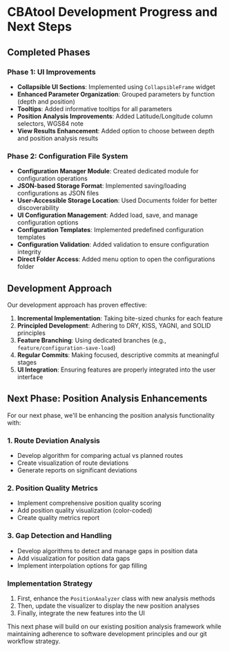 # CBAtool Development Progress and Next Steps

## Completed Phases

### Phase 1: UI Improvements
- **Collapsible UI Sections**: Implemented using `CollapsibleFrame` widget
- **Enhanced Parameter Organization**: Grouped parameters by function (depth and position)
- **Tooltips**: Added informative tooltips for all parameters
- **Position Analysis Improvements**: Added Latitude/Longitude column selectors, WGS84 note
- **View Results Enhancement**: Added option to choose between depth and position analysis results
 
### Phase 2: Configuration File System
- **Configuration Manager Module**: Created dedicated module for configuration operations
- **JSON-based Storage Format**: Implemented saving/loading configurations as JSON files
- **User-Accessible Storage Location**: Used Documents folder for better discoverability
- **UI Configuration Management**: Added load, save, and manage configuration options
- **Configuration Templates**: Implemented predefined configuration templates
- **Configuration Validation**: Added validation to ensure configuration integrity
- **Direct Folder Access**: Added menu option to open the configurations folder

## Development Approach
Our development approach has proven effective:

1. **Incremental Implementation**: Taking bite-sized chunks for each feature
2. **Principled Development**: Adhering to DRY, KISS, YAGNI, and SOLID principles
3. **Feature Branching**: Using dedicated branches (e.g., `feature/configuration-save-load`)
4. **Regular Commits**: Making focused, descriptive commits at meaningful stages
5. **UI Integration**: Ensuring features are properly integrated into the user interface

## Next Phase: Position Analysis Enhancements

For our next phase, we'll be enhancing the position analysis functionality with:

### 1. Route Deviation Analysis
- Develop algorithm for comparing actual vs planned routes
- Create visualization of route deviations
- Generate reports on significant deviations

### 2. Position Quality Metrics
- Implement comprehensive position quality scoring
- Add position quality visualization (color-coded)
- Create quality metrics report

### 3. Gap Detection and Handling
- Develop algorithms to detect and manage gaps in position data
- Add visualization for position data gaps
- Implement interpolation options for gap filling

### Implementation Strategy
1. First, enhance the `PositionAnalyzer` class with new analysis methods
2. Then, update the visualizer to display the new position analyses
3. Finally, integrate the new features into the UI

This next phase will build on our existing position analysis framework while maintaining adherence to software development principles and our git workflow strategy.
